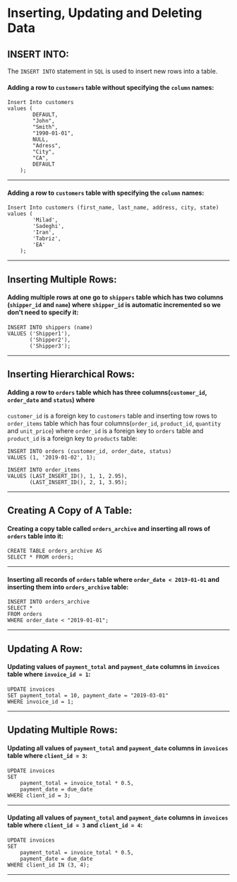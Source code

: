 # Inserting, Updating and Deleting Data

## INSERT INTO:
The `INSERT INTO` statement in `SQL` is used to insert new rows into a table.

#### Adding a row to `customers` table without specifying the `column` names:
```mysql
Insert Into customers
values (
        DEFAULT,
        "John",
        "Smith",
        "1990-01-01",
        NULL,
        "Adress",
        "City",
        "CA",
        DEFAULT
    );
```

---

#### Adding a row to `customers` table with specifying the `column` names:
```mysql
Insert Into customers (first_name, last_name, address, city, state) 
values (
        'Milad',
        'Sadeghi',
        'Iran',
        'Tabriz',
        'EA'
    );
```

---

## Inserting Multiple Rows:

#### Adding multiple rows at one go to `shippers` table which has two columns (`shipper_id` and `name`) where `shipper_id` is automatic incremented so we don't need to specify it:
```mysql
INSERT INTO shippers (name)
VALUES ('Shipper1'),
       ('Shipper2'),
       ('Shipper3');
```

---

## Inserting Hierarchical Rows:

#### Adding a row to `orders` table which has three columns(`customer_id`, `order_date` and `status`) where
`customer_id` is a foreign key to `customers` table and inserting tow rows to `order_items` table which has four
columns(`order_id`, `product_id`, `quantity` and `unit_price`) where `order_id` is a foreign key to `orders` table and
`product_id` is a foreign key to `products` table:
```mysql
INSERT INTO orders (customer_id, order_date, status)
VALUES (1, '2019-01-02', 1);

INSERT INTO order_items
VALUES (LAST_INSERT_ID(), 1, 1, 2.95),
       (LAST_INSERT_ID(), 2, 1, 3.95);
```

---

## Creating A Copy of A Table:

#### Creating a copy table called `orders_archive` and inserting all rows of `orders` table into it:
```mysql
CREATE TABLE orders_archive AS 
SELECT * FROM orders;
```

---

#### Inserting all records of `orders` table where `order_date < 2019-01-01` and inserting them into `orders_archive` table:
```mysql
INSERT INTO orders_archive
SELECT *
FROM orders
WHERE order_date < "2019-01-01";
```

---

## Updating A Row:

#### Updating values of `payment_total` and `payment_date` columns in `invoices` table where `invoice_id = 1`:
```mysql
UPDATE invoices
SET payment_total = 10, payment_date = "2019-03-01"
WHERE invoice_id = 1;
```

---

## Updating Multiple Rows:

#### Updating all values of `payment_total` and `payment_date` columns in `invoices` table where `client_id = 3`:
```mysql
UPDATE invoices
SET 
    payment_total = invoice_total * 0.5,
    payment_date = due_date
WHERE client_id = 3;
```

---

#### Updating all values of `payment_total` and `payment_date` columns in `invoices` table where `client_id = 3` and `client_id = 4`:
```mysql
UPDATE invoices
SET 
    payment_total = invoice_total * 0.5,
    payment_date = due_date
WHERE client_id IN (3, 4);
```

---
